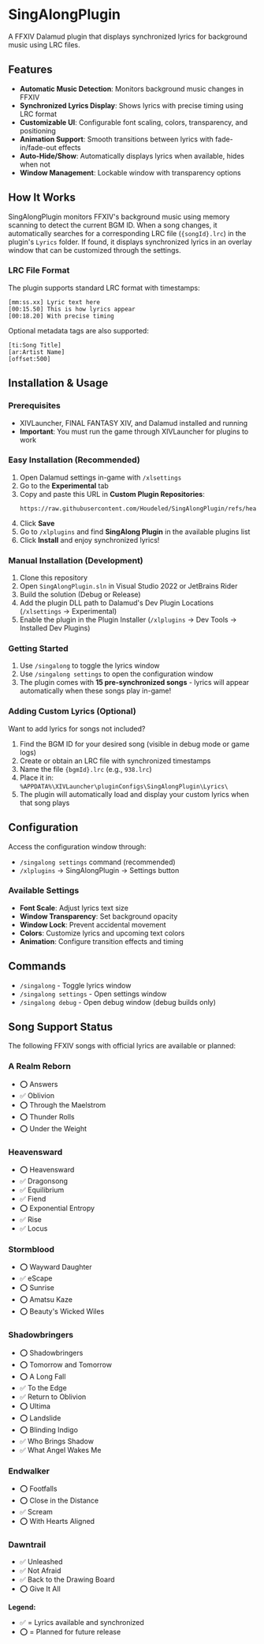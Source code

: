 # SingAlongPlugin

A FFXIV Dalamud plugin that displays synchronized lyrics for background music using LRC files.

## Features

* **Automatic Music Detection**: Monitors background music changes in FFXIV
* **Synchronized Lyrics Display**: Shows lyrics with precise timing using LRC format
* **Customizable UI**: Configurable font scaling, colors, transparency, and positioning
* **Animation Support**: Smooth transitions between lyrics with fade-in/fade-out effects
* **Auto-Hide/Show**: Automatically displays lyrics when available, hides when not
* **Window Management**: Lockable window with transparency options

## How It Works

SingAlongPlugin monitors FFXIV's background music using memory scanning to detect the current BGM ID. When a song changes, it automatically searches for a corresponding LRC file (`{songId}.lrc`) in the plugin's `Lyrics` folder. If found, it displays synchronized lyrics in an overlay window that can be customized through the settings.

### LRC File Format

The plugin supports standard LRC format with timestamps:
```
[mm:ss.xx] Lyric text here
[00:15.50] This is how lyrics appear
[00:18.20] With precise timing
```

Optional metadata tags are also supported:
```
[ti:Song Title]
[ar:Artist Name]
[offset:500]
```

## Installation & Usage

### Prerequisites

* XIVLauncher, FINAL FANTASY XIV, and Dalamud installed and running
* **Important**: You must run the game through XIVLauncher for plugins to work

### Easy Installation (Recommended)

1. Open Dalamud settings in-game with `/xlsettings`
2. Go to the **Experimental** tab
3. Copy and paste this URL in **Custom Plugin Repositories**:
   ```
   https://raw.githubusercontent.com/Houdeled/SingAlongPlugin/refs/heads/master/pluginmaster.json
   ```
4. Click **Save**
5. Go to `/xlplugins` and find **SingAlong Plugin** in the available plugins list
6. Click **Install** and enjoy synchronized lyrics!

### Manual Installation (Development)

1. Clone this repository
2. Open `SingAlongPlugin.sln` in Visual Studio 2022 or JetBrains Rider
3. Build the solution (Debug or Release)
4. Add the plugin DLL path to Dalamud's Dev Plugin Locations (`/xlsettings` → Experimental)
5. Enable the plugin in the Plugin Installer (`/xlplugins` → Dev Tools → Installed Dev Plugins)

### Getting Started

1. Use `/singalong` to toggle the lyrics window
2. Use `/singalong settings` to open the configuration window
3. The plugin comes with **15 pre-synchronized songs** - lyrics will appear automatically when these songs play in-game!

### Adding Custom Lyrics (Optional)

Want to add lyrics for songs not included? 

1. Find the BGM ID for your desired song (visible in debug mode or game logs)
2. Create or obtain an LRC file with synchronized timestamps
3. Name the file `{bgmId}.lrc` (e.g., `938.lrc`)
4. Place it in: `%APPDATA%\XIVLauncher\pluginConfigs\SingAlongPlugin\Lyrics\`
5. The plugin will automatically load and display your custom lyrics when that song plays

## Configuration

Access the configuration window through:
- `/singalong settings` command (recommended)
- `/xlplugins` → SingAlongPlugin → Settings button

### Available Settings

- **Font Scale**: Adjust lyrics text size
- **Window Transparency**: Set background opacity
- **Window Lock**: Prevent accidental movement
- **Colors**: Customize lyrics and upcoming text colors
- **Animation**: Configure transition effects and timing

## Commands

- `/singalong` - Toggle lyrics window
- `/singalong settings` - Open settings window
- `/singalong debug` - Open debug window (debug builds only)

## Song Support Status

The following FFXIV songs with official lyrics are available or planned:

### A Realm Reborn
- ⭕ Answers
- ✅ Oblivion
- ⭕ Through the Maelstrom
- ⭕ Thunder Rolls
- ⭕ Under the Weight

### Heavensward
- ⭕ Heavensward
- ✅ Dragonsong
- ✅ Equilibrium
- ✅ Fiend
- ⭕ Exponential Entropy
- ✅ Rise
- ✅ Locus

### Stormblood
- ⭕ Wayward Daughter
- ✅ eScape
- ⭕ Sunrise
- ⭕ Amatsu Kaze
- ⭕ Beauty's Wicked Wiles

### Shadowbringers
- ⭕ Shadowbringers
- ⭕ Tomorrow and Tomorrow
- ⭕ A Long Fall
- ✅ To the Edge
- ✅ Return to Oblivion
- ⭕ Ultima
- ⭕ Landslide
- ⭕ Blinding Indigo
- ✅ Who Brings Shadow
- ✅ What Angel Wakes Me

### Endwalker
- ⭕ Footfalls
- ⭕ Close in the Distance
- ✅ Scream
- ⭕ With Hearts Aligned

### Dawntrail
- ✅ Unleashed
- ✅ Not Afraid
- ✅ Back to the Drawing Board
- ⭕ Give It All

**Legend:**
- ✅ = Lyrics available and synchronized
- ⭕ = Planned for future release
